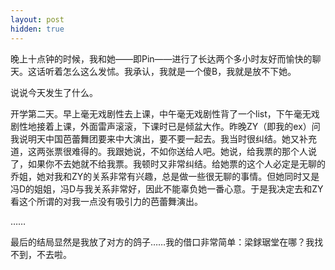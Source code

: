 ```yaml
---
layout: post
hidden: true
---
```

晚上十点钟的时候，我和她——即Pin——进行了长达两个多小时友好而愉快的聊天。这话听着怎么这么发怵。我承认，我就是一个傻B，我就是放不下她。

说说今天发生了什么。

开学第二天。早上毫无戏剧性去上课，中午毫无戏剧性背了一个list，下午毫无戏剧性地接着上课，外面雷声滚滚，下课时已是倾盆大作。昨晚ZY（即我的ex）问我说明天中国芭蕾舞团要来中大演出，要不要一起去。我当时很纠结。她又补充道，这两张票很难得的。我跟她说，不如你送给人吧。她说，给我票的那个人说了，如果你不去她就不给我票。我顿时又非常纠结。给她票的这个人必定是无聊的乔姐，她对我和ZY的关系非常有兴趣，总是做一些很无聊的事情。但她同时又是冯D的姐姐，冯D与我关系非常好，因此不能辜负她一番心意。于是我决定去和ZY看这个所谓的对我一点没有吸引力的芭蕾舞演出。

……

最后的结局显然是我放了对方的鸽子……我的借口非常简单：梁銶琚堂在哪？我找不到，不去啦。